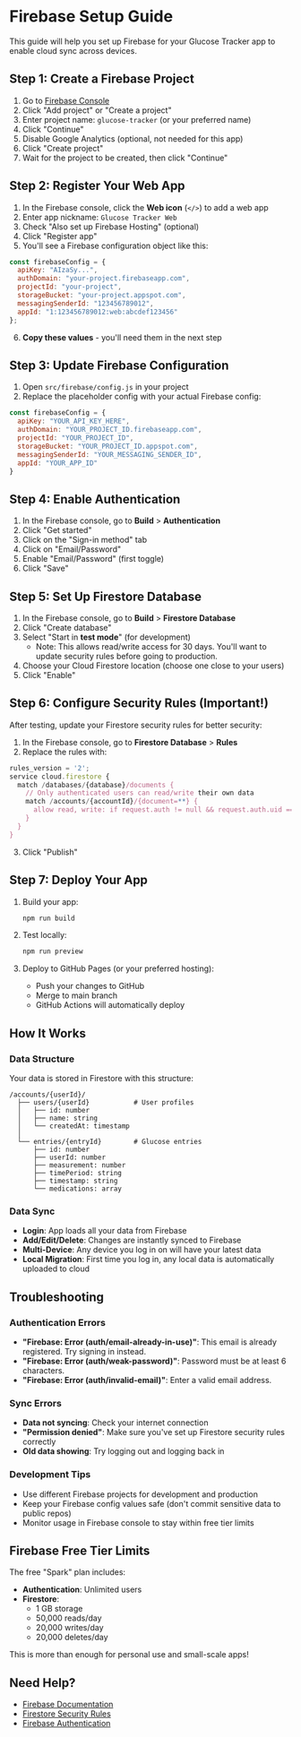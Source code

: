 # Firebase Setup Guide

This guide will help you set up Firebase for your Glucose Tracker app to enable cloud sync across devices.

## Step 1: Create a Firebase Project

1. Go to [Firebase Console](https://console.firebase.google.com/)
2. Click "Add project" or "Create a project"
3. Enter project name: `glucose-tracker` (or your preferred name)
4. Click "Continue"
5. Disable Google Analytics (optional, not needed for this app)
6. Click "Create project"
7. Wait for the project to be created, then click "Continue"

## Step 2: Register Your Web App

1. In the Firebase console, click the **Web icon** (`</>`) to add a web app
2. Enter app nickname: `Glucose Tracker Web`
3. Check "Also set up Firebase Hosting" (optional)
4. Click "Register app"
5. You'll see a Firebase configuration object like this:

```javascript
const firebaseConfig = {
  apiKey: "AIzaSy...",
  authDomain: "your-project.firebaseapp.com",
  projectId: "your-project",
  storageBucket: "your-project.appspot.com",
  messagingSenderId: "123456789012",
  appId: "1:123456789012:web:abcdef123456"
};
```

6. **Copy these values** - you'll need them in the next step

## Step 3: Update Firebase Configuration

1. Open `src/firebase/config.js` in your project
2. Replace the placeholder config with your actual Firebase config:

```javascript
const firebaseConfig = {
  apiKey: "YOUR_API_KEY_HERE",
  authDomain: "YOUR_PROJECT_ID.firebaseapp.com",
  projectId: "YOUR_PROJECT_ID",
  storageBucket: "YOUR_PROJECT_ID.appspot.com",
  messagingSenderId: "YOUR_MESSAGING_SENDER_ID",
  appId: "YOUR_APP_ID"
}
```

## Step 4: Enable Authentication

1. In the Firebase console, go to **Build** > **Authentication**
2. Click "Get started"
3. Click on the "Sign-in method" tab
4. Click on "Email/Password"
5. Enable "Email/Password" (first toggle)
6. Click "Save"

## Step 5: Set Up Firestore Database

1. In the Firebase console, go to **Build** > **Firestore Database**
2. Click "Create database"
3. Select "Start in **test mode**" (for development)
   - Note: This allows read/write access for 30 days. You'll want to update security rules before going to production.
4. Choose your Cloud Firestore location (choose one close to your users)
5. Click "Enable"

## Step 6: Configure Security Rules (Important!)

After testing, update your Firestore security rules for better security:

1. In the Firebase console, go to **Firestore Database** > **Rules**
2. Replace the rules with:

```javascript
rules_version = '2';
service cloud.firestore {
  match /databases/{database}/documents {
    // Only authenticated users can read/write their own data
    match /accounts/{accountId}/{document=**} {
      allow read, write: if request.auth != null && request.auth.uid == accountId;
    }
  }
}
```

3. Click "Publish"

## Step 7: Deploy Your App

1. Build your app:
   ```bash
   npm run build
   ```

2. Test locally:
   ```bash
   npm run preview
   ```

3. Deploy to GitHub Pages (or your preferred hosting):
   - Push your changes to GitHub
   - Merge to main branch
   - GitHub Actions will automatically deploy

## How It Works

### Data Structure

Your data is stored in Firestore with this structure:

```
/accounts/{userId}/
  ├── users/{userId}           # User profiles
  │   ├── id: number
  │   ├── name: string
  │   └── createdAt: timestamp
  │
  └── entries/{entryId}        # Glucose entries
      ├── id: number
      ├── userId: number
      ├── measurement: number
      ├── timePeriod: string
      ├── timestamp: string
      └── medications: array
```

### Data Sync

- **Login**: App loads all your data from Firebase
- **Add/Edit/Delete**: Changes are instantly synced to Firebase
- **Multi-Device**: Any device you log in on will have your latest data
- **Local Migration**: First time you log in, any local data is automatically uploaded to cloud

## Troubleshooting

### Authentication Errors

- **"Firebase: Error (auth/email-already-in-use)"**: This email is already registered. Try signing in instead.
- **"Firebase: Error (auth/weak-password)"**: Password must be at least 6 characters.
- **"Firebase: Error (auth/invalid-email)"**: Enter a valid email address.

### Sync Errors

- **Data not syncing**: Check your internet connection
- **"Permission denied"**: Make sure you've set up Firestore security rules correctly
- **Old data showing**: Try logging out and logging back in

### Development Tips

- Use different Firebase projects for development and production
- Keep your Firebase config values safe (don't commit sensitive data to public repos)
- Monitor usage in Firebase console to stay within free tier limits

## Firebase Free Tier Limits

The free "Spark" plan includes:
- **Authentication**: Unlimited users
- **Firestore**:
  - 1 GB storage
  - 50,000 reads/day
  - 20,000 writes/day
  - 20,000 deletes/day

This is more than enough for personal use and small-scale apps!

## Need Help?

- [Firebase Documentation](https://firebase.google.com/docs)
- [Firestore Security Rules](https://firebase.google.com/docs/firestore/security/get-started)
- [Firebase Authentication](https://firebase.google.com/docs/auth)

